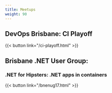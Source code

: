 ```yaml
---
title: Meetups
weight: 90
---
```


## DevOps Brisbane: CI Playoff

{{< button link="/ci-playoff.html" >}}

## Brisbane .NET User Group: 

### .NET for Hipsters: .NET apps in containers

{{< button link="/bnenug17.html" >}}